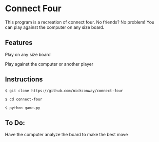 # Connect Four

This program is a recreation of connect four. No friends? No problem! You can play against the computer on any size board.

## Features

Play on any size board

Play against the computer or another player

## Instructions

```
$ git clone https://github.com/nickconway/connect-four

$ cd connect-four

$ python game.py
```

## To Do:

Have the computer analyze the board to make the best move